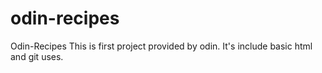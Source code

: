 # odin-recipes
Odin-Recipes
This is first project provided by odin.
It's include basic html and git uses.

